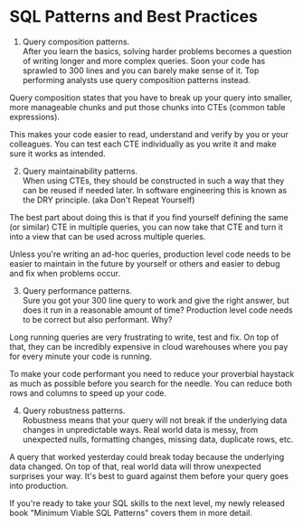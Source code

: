 # SQL Patterns and Best Practices
1. Query composition patterns.  
After you learn the basics, solving harder problems becomes a question of writing longer and more complex queries. Soon your code has sprawled to 300 lines and you can barely make sense of it. Top performing analysts use query composition patterns instead.  
  
Query composition states that you have to break up your query into smaller, more manageable chunks and put those chunks into CTEs (common table expressions).  
  
This makes your code easier to read, understand and verify by you or your colleagues. You can test each CTE individually as you write it and make sure it works as intended.  
  
2. Query maintainability patterns.  
When using CTEs, they should be constructed in such a way that they can be reused if needed later. In software engineering this is known as the DRY principle. (aka Don't Repeat Yourself)  
  
The best part about doing this is that if you find yourself defining the same (or similar) CTE in multiple queries, you can now take that CTE and turn it into a view that can be used across multiple queries.  
  
Unless you're writing an ad-hoc queries, production level code needs to be easier to maintain in the future by yourself or others and easier to debug and fix when problems occur.  
  
3. Query performance patterns.  
Sure you got your 300 line query to work and give the right answer, but does it run in a reasonable amount of time? Production level code needs to be correct but also performant. Why?  
  
Long running queries are very frustrating to write, test and fix. On top of that, they can be incredibly expensive in cloud warehouses where you pay for every minute your code is running.  
  
To make your code performant you need to reduce your proverbial haystack as much as possible before you search for the needle. You can reduce both rows and columns to speed up your code.  
  
4. Query robustness patterns.  
Robustness means that your query will not break if the underlying data changes in unpredictable ways. Real world data is messy, from unexpected nulls, formatting changes, missing data, duplicate rows, etc.  
  
A query that worked yesterday could break today because the underlying data changed. On top of that, real world data will throw unexpected surprises your way. It's best to guard against them before your query goes into production.  
  
If you're ready to take your SQL skills to the next level, my newly released book "Minimum Viable SQL Patterns" covers them in more detail.